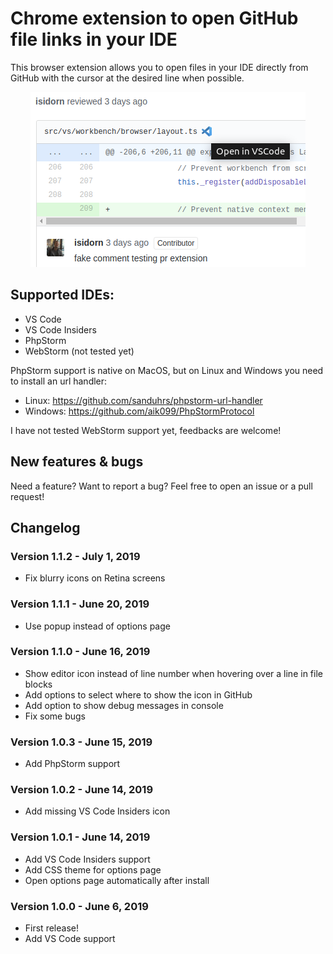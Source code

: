 # Chrome extension to open GitHub file links in your IDE

This browser extension allows you to open files in your IDE directly from GitHub with the cursor at the desired line when possible.

<p align="center">
	<img src="screenshots/tile440x280.png">
<p>

## Supported IDEs:

* VS Code
* VS Code Insiders
* PhpStorm
* WebStorm (not tested yet)

PhpStorm support is native on MacOS, but on Linux and Windows you need to install an url handler:

* Linux: https://github.com/sanduhrs/phpstorm-url-handler
* Windows: https://github.com/aik099/PhpStormProtocol

I have not tested WebStorm support yet, feedbacks are welcome!

## New features & bugs

Need a feature? Want to report a bug? Feel free to open an issue or a pull request!

## Changelog

### Version 1.1.2 - July 1, 2019

* Fix blurry icons on Retina screens

### Version 1.1.1 - June 20, 2019

* Use popup instead of options page

### Version 1.1.0 - June 16, 2019

* Show editor icon instead of line number when hovering over a line in file blocks
* Add options to select where to show the icon in GitHub
* Add option to show debug messages in console
* Fix some bugs

### Version 1.0.3 - June 15, 2019

* Add PhpStorm support

### Version 1.0.2 - June 14, 2019

* Add missing VS Code Insiders icon

### Version 1.0.1 - June 14, 2019

* Add VS Code Insiders support
* Add CSS theme for options page
* Open options page automatically after install

### Version 1.0.0 - June 6, 2019

* First release!
* Add VS Code support
